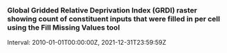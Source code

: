 ### Global Gridded Relative Deprivation Index (GRDI) raster showing count of constituent inputs that were filled in per cell using the Fill Missing Values tool

Interval: 2010-01-01T00:00:00Z, 2021-12-31T23:59:59Z